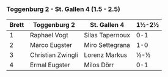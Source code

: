 ### Toggenburg 2 - St. Gallen 4 (1.5 - 2.5)

| Brett | Toggenburg 2      | St. Gallen 4    | 1½-2½ |
|-------|-------------------|-----------------|-------|
| 1     | Raphael Vogt      | Silas Tapernoux | 0-1   |
| 2     | Marco Eugster     | Miro Settegrana | 1-0   |
| 3     | Christian Zwingli | Lorenz Markus   | ½-½   |
| 4     | Ermal Eugster     | Milos Dörr      | 0-1   |
